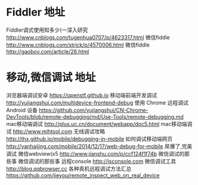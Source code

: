 #  Fiddler	地址
Fiddler调式使用知多少(一深入研究	http://www.cnblogs.com/tugenhua0707/p/4623317.html
微信fiddle	http://www.cnblogs.com/strick/p/4570006.html
微信fiddle	http://gaoboy.com/article/26.html
#  移动,微信调试	地址
浏览器端调试安卓	https://openstf.github.io
移动端前端开发调试	http://yujiangshui.com/multidevice-frontend-debug
使用 Chrome 远程调试 Android 设备	https://github.com/yujiangshui/CN-Chrome-DevTools/blob/remote-debugging/md/Use-Tools/remote-debugging.md
mac移动端调试	http://plus.uc.cn/document/webapp/doc5.html
mac移动端调试	http://www.mihtool.com
无线调试攻略	http://thx.github.io/mobile/debugging-in-mobile
如何调试移动端网页	http://yanhaijing.com/mobile/2014/12/17/web-debug-for-mobile
屌爆了,完美调试 微信webview(x5	http://www.jianshu.com/p/ccf124f1f74b
微信调试的那些事	微信调试的那些事
远程console	http://jsconsole.com
微信调试工具	http://blog.qqbrowser.cc
各种真机远程调试方法汇总	https://github.com/jieyou/remote_inspect_web_on_real_device